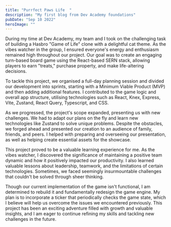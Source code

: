 ```yaml
---
title: "Purrfect Paws Life  "
description: "My first blog from Dev Academy foundations"
pubDate: "Sep 10 2022"
heroImage: ""
---
```


During my time at Dev Academy, my team and I took on the challenging task of building a Hasbro "Game of Life" clone with a delightful cat theme. As the vibes watcher in the group, I ensured everyone's energy and enthusiasm remained high throughout our project. Our goal was to create an engaging turn-based board game using the React-based SERN stack, allowing players to earn "treats," purchase property, and make life-altering decisions. 

To tackle this project, we organised a full-day planning session and divided our development into sprints, starting with a Minimum Viable Product (MVP) and then adding additional features. I contributed to the game logic and overall app structure, utilising technologies such as React, Knex, Express, Vite, Zustand, React Query, Typescript, and CSS. 

As we progressed, the project's scope expanded, presenting us with new challenges. We had to adapt our plans on the fly and learn new technologies like Zustand to solve unique problems. Despite the obstacles, we forged ahead and presented our creation to an audience of family, friends, and peers. I helped with preparing and overseeing our presentation, as well as helping create essential assets for the showcase.

This project proved to be a valuable learning experience for me. As the vibes watcher, I discovered the significance of maintaining a positive team dynamic and how it positively impacted our productivity. I also learned valuable lessons about leadership, teamwork, and the limitations of certain technologies. Sometimes, we faced seemingly insurmountable challenges that couldn't be solved through sheer thinking. 

Though our current implementation of the game isn't functional, I am determined to rebuild it and fundamentally redesign the game engine. My plan is to incorporate a ticker that periodically checks the game state, which I believe will help us overcome the issues we encountered previously. This project has been an exciting adventure filled with growth and valuable insights, and I am eager to continue refining my skills and tackling new challenges in the future.